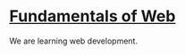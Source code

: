 # [Fundamentals of Web](https://www.internetingishard.com/html-and-css/introduction/)

We are learning web development.
